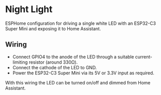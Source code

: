 # Night Light

ESPHome configuration for driving a single white LED with an ESP32-C3 Super Mini and exposing it to Home Assistant.

## Wiring

- Connect GPIO4 to the anode of the LED through a suitable current-limiting resistor (around 330Ω).
- Connect the cathode of the LED to GND.
- Power the ESP32-C3 Super Mini via its 5V or 3.3V input as required.

With this wiring the LED can be turned on/off and dimmed from Home Assistant.

